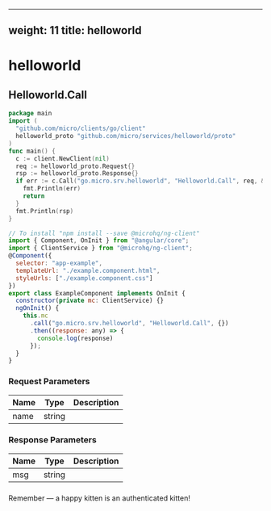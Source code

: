 
---
weight: 11
title: helloworld
---
# helloworld

## Helloworld.Call
```go
package main
import (
  "github.com/micro/clients/go/client"
  helloworld_proto "github.com/micro/services/helloworld/proto"
)
func main() {
  c := client.NewClient(nil)
  req := helloworld_proto.Request{}
  rsp := helloworld_proto.Response{}
  if err := c.Call("go.micro.srv.helloworld", "Helloworld.Call", req, &rsp); err != nil {
    fmt.Println(err)
    return
  }
  fmt.Println(rsp)
}
```
```javascript
// To install "npm install --save @microhq/ng-client"
import { Component, OnInit } from "@angular/core";
import { ClientService } from "@microhq/ng-client";
@Component({
  selector: "app-example",
  templateUrl: "./example.component.html",
  styleUrls: ["./example.component.css"]
})
export class ExampleComponent implements OnInit {
  constructor(private mc: ClientService) {}
  ngOnInit() {
    this.mc
      .call("go.micro.srv.helloworld", "Helloworld.Call", {})
      .then((response: any) => {
        console.log(response)
      });
  }
}
```

### Request Parameters
Name |  Type | Description
--------- | --------- | ---------
name | string | 

### Response Parameters
Name |  Type | Description
--------- | --------- | ---------
msg | string | 


### 
<aside class="success">
Remember — a happy kitten is an authenticated kitten!
</aside>

